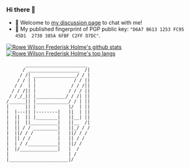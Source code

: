 ### Hi there 👋

- 💬 Welcome to [my discussion page](https://github.com/Frederisk/Frederisk/discussions) to chat with me!
- 🔏 My published fingerprint of PGP public key: `"D6A7 B613 1253 FC95 45D1  2730 385A 6FBF C2FF D7DC"`.

[![Rowe Wilson Frederisk Holme's github stats](https://github-readme-stats.vercel.app/api?username=Frederisk&count_private=true&theme=tokyonight&show_icons=true&bg_color=161b22)](https://github.com/anuraghazra/github-readme-stats) [![Rowe Wilson Frederisk Holme's top langs](https://github-readme-stats.vercel.app/api/top-langs/?username=Frederisk&theme=tokyonight&count_private=true&show_icons=true&layout=compact&bg_color=161b22&langs_count=8)](https://github.com/anuraghazra/github-readme-stats)

```text
       _______________________
      / ___________________  /|
     / /| ________________/ / |
    / / | |              / / ||
   / /  | |             / / /||
  / / /|| |            / / / ||
 / /_/_|| |___________/ / /| ||
/______|| |____________/ / | ||
|      || |            |/  | ||
|  |---|| |--------|   ||  | ||
|  ||  || |________|   ||__| ||
|  ||  ||__________|   ||__  /|
|  || / / _________|   ||_/ / /
|  ||/ / /         |   ||/ / /
|  || / /          |   || / /
|  | / /___________|   ||/ /
|  |/______________|   |  /
|                      | /
|______________________|/
```

<!--
**Frederisk/Frederisk** is a ✨ _special_ ✨ repository because its `README.md` (this file) appears on your GitHub profile.

Here are some ideas to get you started:
- 🔓🔒🔐🔑🗝
- 🔭 I’m currently working on ...
- 🌱 I’m currently learning ...
- 👯 I’m looking to collaborate on ...
- 🤔 I’m looking for help with ...
- 💬 Ask me about ...
- 📫 How to reach me: ...
- 😄 Pronouns: ...
- ⚡ Fun fact: ...
-->
